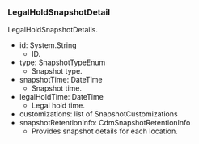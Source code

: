 ### LegalHoldSnapshotDetail
LegalHoldSnapshotDetails.

- id: System.String
  - ID.
- type: SnapshotTypeEnum
  - Snapshot type.
- snapshotTime: DateTime
  - Snapshot time.
- legalHoldTime: DateTime
  - Legal hold time.
- customizations: list of SnapshotCustomizations
- snapshotRetentionInfo: CdmSnapshotRetentionInfo
  - Provides snapshot details for each location.
